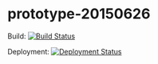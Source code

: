 # prototype-20150626

Build:
[![Build Status](http://jenkins.openfda.deleidos.com:8080/buildStatus/icon?job=prototype-20150626_master)](http://jenkins.openfda.deleidos.com:8080/job/prototype-20150626_master/) 

Deployment:
[![Deployment Status](http://jenkins.openfda.deleidos.com:8080/job/Deploy_Prototype/badge/icon)](http://jenkins.openfda.deleidos.com:8080/job/Deploy_Prototype/)  


